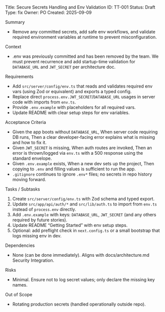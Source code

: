 Title: Secure Secrets Handling and Env Validation
ID: TT-001
Status: Draft
Type: fix
Owner: PO
Created: 2025-09-09

Summary
- Remove any committed secrets, add safe env workflows, and validate required environment variables at runtime to prevent misconfiguration.

Context
- .env was previously committed and has been removed by the team. We must prevent recurrence and add startup-time validation for `DATABASE_URL` and `JWT_SECRET` per architecture doc.

Requirements
- Add `src/server/config/env.ts` that reads and validates required env vars (using Zod or equivalent) and exports a typed config.
- Replace direct `process.env.JWT_SECRET`/`DATABASE_URL` usages in server code with imports from `env.ts`.
- Provide `.env.example` with placeholders for all required vars.
- Update README with clear setup steps for env variables.

Acceptance Criteria
- Given the app boots without `DATABASE_URL`, When server code requiring DB runs, Then a clear developer-facing error explains what is missing and how to fix it.
- Given `JWT_SECRET` is missing, When auth routes are invoked, Then an error is thrown/logged via `env.ts` with a 500 response using the standard envelope.
- Given `.env.example` exists, When a new dev sets up the project, Then copying to `.env` and filling values is sufficient to run the app.
- `.gitignore` continues to ignore `.env*` files; no secrets in repo history moving forward.

Tasks / Subtasks
1) Create `src/server/config/env.ts` with Zod schema and typed export.
2) Update `src/app/api/auth/*` and `src/lib/auth.ts` to import from `env.ts` instead of `process.env` directly.
3) Add `.env.example` with keys: `DATABASE_URL`, `JWT_SECRET` (and any others required by future stories).
4) Update README “Getting Started” with env setup steps.
5) Optional: add preflight check in `next.config.ts` or a small bootstrap that logs missing env in dev.

Dependencies
- None (can be done immediately). Aligns with docs/architecture.md Security Integration.

Risks
- Minimal. Ensure not to log secret values; only declare the missing key names.

Out of Scope
- Rotating production secrets (handled operationally outside repo).

